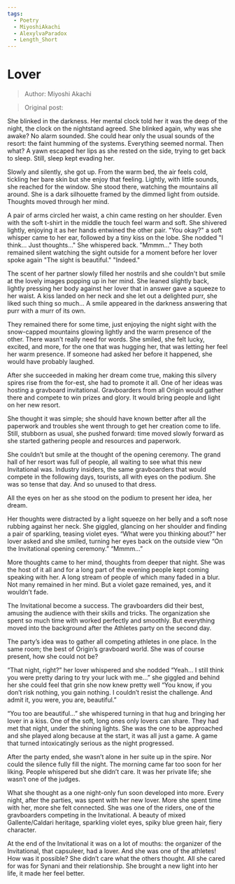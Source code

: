 ```yaml
---
tags:
  - Poetry
  - MiyoshiAkachi
  - AlexylvaParadox
  - Length_Short
---
```


# Lover

> Author: Miyoshi Akachi

> Original post:


She blinked in the darkness. Her mental clock told her it was the deep of the night, the clock on the nightstand agreed. She blinked again, why was she awake? No alarm sounded. She could hear only the usual sounds of the resort: the faint humming of the systems. Everything seemed normal. Then what? A yawn escaped her lips as she rested on the side, trying to get back to sleep. Still, sleep kept evading her.

Slowly and silently, she got up. From the warm bed, the air feels cold, tickling her bare skin but she enjoy that feeling. Lightly, with little sounds, she reached for the window. She stood there, watching the mountains all around. She is a dark silhouette framed by the dimmed light from outside. Thoughts moved through her mind.

A pair of arms circled her waist, a chin came resting on her shoulder. Even with the soft t-shirt in the middle the touch feel warm and soft. She shivered lightly, enjoying it as her hands entwined the other pair. "You okay?" a soft whisper came to her ear, followed by a tiny kiss on the lobe. She nodded "I think... Just thoughts..." She whispered back. "Mmmm..." They both remained silent watching the sight outside for a moment before her lover spoke again "The sight is beautiful." "Indeed."

The scent of her partner slowly filled her nostrils and she couldn't but smile at the lovely images popping up in her mind. She leaned slightly back, lightly pressing her body against her lover that in answer gave a squeeze to her waist. A kiss landed on her neck and she let out a delighted purr, she liked such thing so much... A smile appeared in the darkness answering that purr with a murr of its own.

They remained there for some time, just enjoying the night sight with the snow-capped mountains glowing lightly and the warm presence of the other. There wasn’t really need for words. She smiled, she felt lucky, excited, and more, for the one that was hugging her, that was letting her feel her warm presence. If someone had asked her before it happened, she would have probably laughed.

After she succeeded in making her dream come true, making this silvery spires rise from the for-est, she had to promote it all. One of her ideas was hosting a gravboard invitational. Gravboarders from all Origin would gather there and compete to win prizes and glory. It would bring people and light on her new resort.

She thought it was simple; she should have known better after all the paperwork and troubles she went through to get her creation come to life. Still, stubborn as usual, she pushed forward: time moved slowly forward as she started gathering people and resources and paperwork.

She couldn’t but smile at the thought of the opening ceremony. The grand hall of her resort was full of people, all waiting to see what this new Invitational was. Industry insiders, the same gravboarders that would compete in the following days, tourists, all with eyes on the podium. She was so tense that day. And so unused to that dress.

All the eyes on her as she stood on the podium to present her idea, her dream.

Her thoughts were distracted by a light squeeze on her belly and a soft nose rubbing against her neck. She giggled, glancing on her shoulder and finding a pair of sparkling, teasing violet eyes. “What were you thinking about?” her lover asked and she smiled, turning her eyes back on the outside view “On the Invitational opening ceremony.” “Mmmm…”

More thoughts came to her mind, thoughts from deeper that night. She was the host of it all and for a long part of the evening people kept coming speaking with her. A long stream of people of which many faded in a blur. Not many remained in her mind. But a violet gaze remained, yes, and it wouldn’t fade.

The Invitational become a success. The gravboarders did their best, amusing the audience with their skills and tricks. The organization she spent so much time with worked perfectly and smoothly. But everything moved into the background after the Athletes party on the second day.

The party’s idea was to gather all competing athletes in one place. In the same room; the best of Origin’s gravboard world. She was of course present, how she could not be?

“That night, right?” her lover whispered and she nodded “Yeah… I still think you were pretty daring to try your luck with me…” she giggled and behind her she could feel that grin she now knew pretty well “You know, if you don’t risk nothing, you gain nothing. I couldn’t resist the challenge. And admit it, you were, you are, beautiful.”

“You too are beautiful…” she whispered turning in that hug and bringing her lover in a kiss. One of the soft, long ones only lovers can share. They had met that night, under the shining lights. She was the one to be approached and she played along because at the start, it was all just a game. A game that turned intoxicatingly serious as the night progressed.

After the party ended, she wasn’t alone in her suite up in the spire. Nor could the silence fully fill the night. The morning came far too soon for her liking. People whispered but she didn’t care. It was her private life; she wasn’t one of the judges.

What she thought as a one night-only fun soon developed into more. Every night, after the parties, was spent with her new lover. More she spent time with her, more she felt connected. She was one of the riders, one of the gravboarders competing in the Invitational. A beauty of mixed Gallente/Caldari heritage, sparkling violet eyes, spiky blue green hair, fiery character.

At the end of the Invitational it was on a lot of mouths: the organizer of the Invitational, that capsuleer, had a lover. And she was one of the athletes! How was it possible? She didn’t care what the others thought. All she cared for was for Synani and their relationship. She brought a new light into her life, it made her feel better.